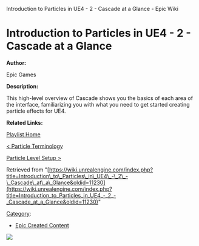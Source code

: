 Introduction to Particles in UE4 - 2 - Cascade at a Glance - Epic Wiki                    

Introduction to Particles in UE4 - 2 - Cascade at a Glance
==========================================================

  

**Author:**

Epic Games

**Description:**

This high-level overview of Cascade shows you the basics of each area of the interface, familiarizing you with what you need to get started creating particle effects for UE4.

**Related Links:**

  

[Playlist Home](/Category:Epic_Video_Playlists "Category:Epic Video Playlists")

[< Particle Terminology](/Introduction_to_Particles_in_UE4_-_1_-_Particle_Terminology "Introduction to Particles in UE4 - 1 - Particle Terminology")

[Particle Level Setup >](/Introduction_to_Particles_in_UE4_-_3_-_Particle_Level_Setup "Introduction to Particles in UE4 - 3 - Particle Level Setup")

Retrieved from "[https://wiki.unrealengine.com/index.php?title=Introduction\_to\_Particles\_in\_UE4\_-\_2\_-\_Cascade\_at\_a\_Glance&oldid=11230](https://wiki.unrealengine.com/index.php?title=Introduction_to_Particles_in_UE4_-_2_-_Cascade_at_a_Glance&oldid=11230)"

[Category](/Special:Categories "Special:Categories"):

*   [Epic Created Content](/Category:Epic_Created_Content "Category:Epic Created Content")

  ![](https://tracking.unrealengine.com/track.png)